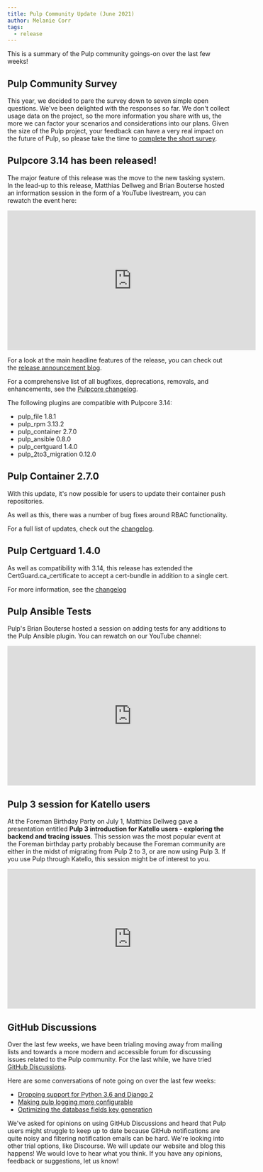 ```yaml
---
title: Pulp Community Update (June 2021)
author: Melanie Corr
tags:
  - release
---
```


This is a summary of the Pulp community goings-on  over the last few weeks!

## Pulp Community Survey

This year, we decided to pare the survey down to seven simple open questions. We've been delighted with the responses so far. We don't collect usage data on the project, so the more information you share with us, the more we can factor your scenarios and considerations into our plans. Given the size of the Pulp project, your feedback can have a very real impact on the future of Pulp, so please take the time to [complete the short survey](https://forms.gle/C3QwT9SVncXETipu9).

## Pulpcore 3.14 has been released!

The major feature of this release was the move to the new tasking system. In the lead-up to this release, Matthias Dellweg and Brian Bouterse hosted an information session in the form of a YouTube livestream, you can rewatch the event here:

<iframe width="560" height="315" src="https://www.youtube.com/embed/YWKw4RYluPM" title="YouTube video player" frameborder="0" allow="accelerometer; autoplay; clipboard-write; encrypted-media; gyroscope; picture-in-picture" allowfullscreen></iframe>

For a look at the main headline features of the release, you can check out the [release announcement blog](https://pulpproject.org/2021/07/01/pulpcore-3.14-release-announcement/).

For a comprehensive list of all bugfixes, deprecations, removals, and enhancements, see the [Pulpcore changelog](https://docs.pulpproject.org/pulpcore/changes.html#id1).

The following plugins are compatible with Pulpcore 3.14:

* pulp_file 1.8.1
* pulp_rpm 3.13.2
* pulp_container 2.7.0
* pulp_ansible 0.8.0
* pulp_certguard 1.4.0
* pulp_2to3_migration 0.12.0


## Pulp Container 2.7.0

With this update, it's now possible for users to update their container push repositories.

As well as this, there was a number of bug fixes around RBAC functionality.

For a full list of updates, check out the [changelog](https://docs.pulpproject.org/pulp_container/en/2.7.0/changes.html).

## Pulp Certguard 1.4.0

As well as compatibility with 3.14, this release has extended the CertGuard.ca_certificate to accept a cert-bundle in addition to a single cert.

For more information, see the [changelog](https://docs.pulpproject.org/pulp_certguard/en/1.4.0/changes.html#id1)

## Pulp Ansible Tests

Pulp's Brian Bouterse hosted a session on adding tests for any additions to the Pulp Ansible plugin. You can rewatch on our YouTube channel:

<iframe width="560" height="315" src="https://www.youtube.com/embed/gqxqvQ5dKlY" title="YouTube video player" frameborder="0" allow="accelerometer; autoplay; clipboard-write; encrypted-media; gyroscope; picture-in-picture" allowfullscreen></iframe>

## Pulp 3 session for Katello users

At the Foreman Birthday Party on July 1, Matthias Dellweg gave a presentation entitled **Pulp 3 introduction for Katello users - exploring the backend and tracing issues**. This session was the most popular event at the Foreman birthday party probably because the Foreman community are either in the midst of migrating from Pulp 2 to 3, or are now using Pulp 3. If you use Pulp through Katello, this session might be of interest to you.

<iframe width="560" height="315" src="https://www.youtube.com/embed/k7YOvCZmX0U?start=3716" title="YouTube video player" frameborder="0" allow="accelerometer; autoplay; clipboard-write; encrypted-media; gyroscope; picture-in-picture" allowfullscreen></iframe>

## GitHub Discussions

Over the last few weeks, we have been trialing moving away from mailing lists and towards a more modern and accessible forum for discussing issues related to the Pulp community. For the last while, we have tried [GitHub Discussions](https://github.com/pulp/community/discussions/).

Here are some conversations of note going on over the last few weeks:

* [Dropping support for Python 3.6 and Django 2](https://github.com/pulp/community/discussions/3)
* [Making pulp logging more configurable](https://github.com/pulp/community/discussions/20)
* [Optimizing the database fields key generation](https://github.com/pulp/community/discussions/47)


We've asked for opinions on using GitHub Discussions and heard that Pulp users might struggle to keep up to date because GitHub notifications are quite noisy and filtering notification emails can be hard. We're looking into other trial options, like Discourse. We will update our website and blog this happens! We would love to hear what you think. If you have any opinions, feedback or suggestions, let us know!
